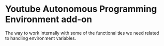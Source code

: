 # Youtube Autonomous Programming Environment add-on

The way to work internally with some of the functionalities we need related to handling environment variables.